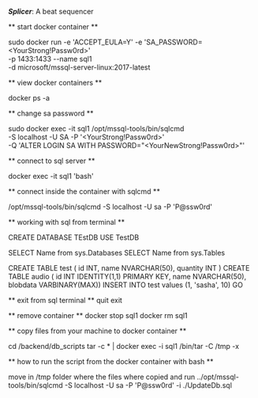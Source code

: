 ***Splicer***: A beat sequencer

** start docker container **

sudo docker run -e 'ACCEPT_EULA=Y' -e 'SA_PASSWORD=<YourStrong!Passw0rd>' \
   -p 1433:1433 --name sql1 \
   -d microsoft/mssql-server-linux:2017-latest


** view docker containers **

docker ps -a 


** change sa password **

sudo docker exec -it sql1 /opt/mssql-tools/bin/sqlcmd \
   -S localhost -U SA -P '<YourStrong!Passw0rd>' \
   -Q 'ALTER LOGIN SA WITH PASSWORD="<YourNewStrong!Passw0rd>"'


** connect to sql server **

docker exec -it sql1 'bash'


** connect inside the container with sqlcmd **

/opt/mssql-tools/bin/sqlcmd -S localhost -U sa -P 'P@ssw0rd'


** working with sql from terminal **

CREATE DATABASE TEstDB
USE TestDB

SELECT Name from sys.Databases
SELECT Name from sys.Tables

CREATE TABLE test ( id INT, name NVARCHAR(50), quantity INT )
CREATE TABLE audio ( id INT IDENTITY(1,1) PRIMARY KEY, name NVARCHAR(50), blobdata VARBINARY(MAX))
INSERT INTO test values (1, 'sasha', 10)
GO


** exit from sql terminal **
quit
exit


** remove container **
docker stop sql1
docker rm sql1



** copy files from your machine to docker container **

cd /backend/db_scripts
tar -c * | docker exec -i sql1 /bin/tar -C /tmp -x

** how to run the script from the docker container with bash **

move in /tmp folder where the files where copied and run
../opt/mssql-tools/bin/sqlcmd -S localhost -U sa -P 'P@ssw0rd' -i ./UpdateDb.sql
